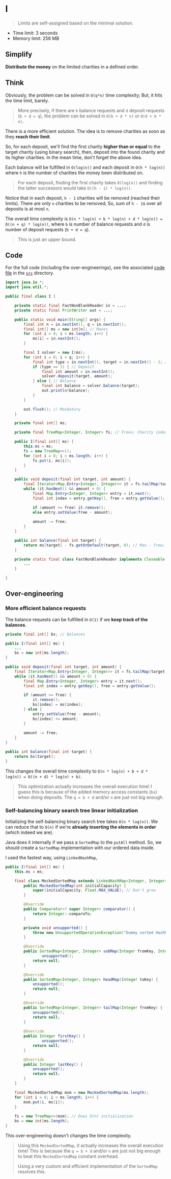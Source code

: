 # I

> Limits are self-assigned based on the minimal solution.

- Time limit: 3 seconds
- Memory limit: 256 MB

## Simplify

**Distribute the money** on the limited charities in a defined order.

## Think

Obviously, the problem can be solved in `O(q*n)` time complexity; But, it hits the time limit, barely.

> More precisely, if there are `b` balance requests and `d` deposit requests (`b + d = q`), the problem can be solved in `O(b + d * n)` or `O(d + b * n)`.

There is a more efficient solution. The idea is to remove charities as soon as they **reach their limit**.

So, for each deposit, we'll find the first charity **higher than or equal** to the target charity (using binary search), then, deposit into the found charity and its higher charities. In the mean time, don't forget the above idea.

Each balance will be fulfilled in `O(log(n))` and each deposit in `O(h * log(n))` where `h` is the number of charities the money been distributed on.

> For each deposit, finding the first charity takes `O(log(n))` and finding the latter successors would take `O((h - 1) * log(n))`.

Notice that in each deposit, `h - 1` charities will be removed (reached their limits). There are only `n` charities to be removed; So, sum of `h - 1`s over all deposits is at most `n`.

The overall time complexity is `O(n * log(n) + b * log(n) + d * log(n)) = O((n + q) * log(n))`, where `b` is number of balance requests and `d` is number of deposit requests (`b + d = q`).

> This is just an upper bound.

## Code

For the full code (including the over-engineerings), see the associated [code file](../src/I.java) in the [`src`](../src) directory.

```java
import java.io.*;
import java.util.*;

public final class I {

    private static final FastNonBlankReader in = ...;
    private static final PrintWriter out = ...;

    public static void main(String[] args) {
        final int n = in.nextInt(), q = in.nextInt();
        final int[] ms = new int[n]; // Maxes
        for (int i = 0; i < ms.length; i++) {
            ms[i] = in.nextInt();
        }

        final I solver = new I(ms);
        for (int i = 0; i < q; i++) {
            final int type = in.nextInt(), target = in.nextInt() - 1; // Zero based
            if (type == 1) { // Deposit
                final int amount = in.nextInt();
                solver.deposit(target, amount);
            } else { // Balance
                final int balance = solver.balance(target);
                out.println(balance);
            }
        }

        out.flush(); // Mandatory
    }

    private final int[] ms;

    private final TreeMap<Integer, Integer> fs; // Frees; Charity index -> free space (for money)

    public I(final int[] ms) {
        this.ms = ms;
        fs = new TreeMap<>();
        for (int i = 0; i < ms.length; i++) {
            fs.put(i, ms[i]);
        }
    }

    public void deposit(final int target, int amount) {
        final Iterator<Map.Entry<Integer, Integer>> it = fs.tailMap(target, true).entrySet().iterator();
        while (it.hasNext() && amount > 0) {
            final Map.Entry<Integer, Integer> entry = it.next();
            final int index = entry.getKey(), free = entry.getValue();

            if (amount >= free) it.remove();
            else entry.setValue(free - amount);
            
            amount -= free;
        }
    }

    public int balance(final int target) {
        return ms[target] - fs.getOrDefault(target, 0); // Max - free; 0 if it's removed from the map.
    }

    private static final class FastNonBlankReader implements Closeable {
        ...
    }

}
```

## Over-engineering

### More efficient balance requests

The balance requests can be fulfilled in `O(1)` if we **keep track of the balances**.

```java
private final int[] bs; // Balances

public I(final int[] ms) {
    ...
    bs = new int[ms.length];
}

public void deposit(final int target, int amount) {
	final Iterator<Map.Entry<Integer, Integer>> it = fs.tailMap(target, true).entrySet().iterator();
	while (it.hasNext() && amount > 0) {
		final Map.Entry<Integer, Integer> entry = it.next();
		final int index = entry.getKey(), free = entry.getValue();

		if (amount >= free) {
			it.remove();
			bs[index] = ms[index];
		} else {
            entry.setValue(free - amount);
            bs[index] += amount;
        }
		
		amount -= free;
	}
}

public int balance(final int target) {
    return bs[target];
}
```

This changes the overall time complexity to `O(n * log(n) + b + d * log(n)) = O((n + d) * log(n) + b)`.

> This optimization actually increases the overall execution time! I guess this is because of the added memory access constants (`bs`) when doing deposits. The `q = b + d` and/or `n` are just not big enough.

### Self-balancing binary search tree linear initialization

Initializing the self-balancing binary search tree takes `O(n * log(n))`. We can reduce that to `O(n)` if we're **already inserting the elements in order** (which indeed we are).

Java does it internally if we pass a `SortedMap` to the `putAll` method. So, we should create a `SortedMap` implementation with our ordered data inside.

I used the fastest way, using `LinkedHashMap`,

```java
public I(final int[] ms) {
    this.ms = ms;

	final class MockedSortedMap extends LinkedHashMap<Integer, Integer> implements SortedMap<Integer, Integer> {
		public MockedSortedMap(int initialCapacity) {
			super(initialCapacity, Float.MAX_VALUE); // Don't grow
		}

		@Override
		public Comparator<? super Integer> comparator() {
			return Integer::compareTo;
        }

	    private void unsupported() {
			throw new UnsupportedOperationException("Dummy sorted HashMap");
		}

	    @Override
		public SortedMap<Integer, Integer> subMap(Integer fromKey, Integer toKey) {
	            unsupported();
	        return null;
		}

        @Override
	    public SortedMap<Integer, Integer> headMap(Integer toKey) {
		    unsupported();
			return null;
        }

	    @Override
		public SortedMap<Integer, Integer> tailMap(Integer fromKey) {
            unsupported();
	        return null;
		}
            
	    @Override
		public Integer firstKey() {
                unsupported();
	        return null;
		}

	    @Override
		public Integer lastKey() {
			unsupported();
			return null;
		}
	}

	final MockedSortedMap msm = new MockedSortedMap(ms.length);
	for (int i = 0; i < ms.length; i++) {
		msm.put(i, ms[i]);
	}
    
    fs = new TreeMap<>(msm); // Does O(n) initialization
    bs = new int[ms.length];
}
```

This over-engineering doesn't changes the time complexity.

> Using this `MockedSortedMap`, it actually increases the overall execution time! This is because the `q = b + d` and/or `n` are just not big enough to beat this `MockedSortedMap` constant overhead.
>
> Using a very custom and efficient implementation of the `SortedMap` resolves this.